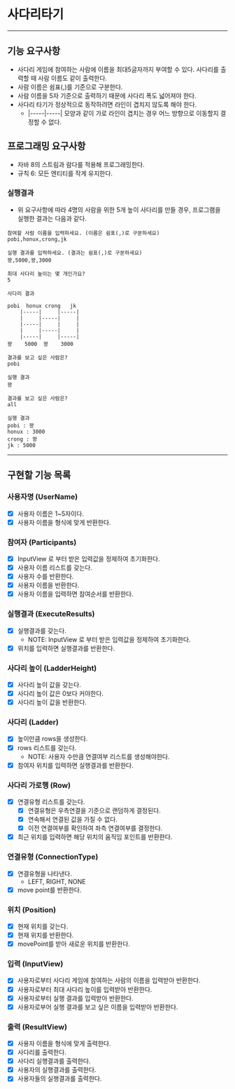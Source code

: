 # 사다리타기

---


## 기능 요구사항
- 사다리 게임에 참여하는 사람에 이름을 최대5글자까지 부여할 수 있다. 사다리를 출력할 때 사람 이름도 같이 출력한다.
- 사람 이름은 쉼표(,)를 기준으로 구분한다.
- 사람 이름을 5자 기준으로 출력하기 때문에 사다리 폭도 넓어져야 한다.
- 사다리 타기가 정상적으로 동작하려면 라인이 겹치지 않도록 해야 한다.
  - |-----|-----| 모양과 같이 가로 라인이 겹치는 경우 어느 방향으로 이동할지 결정할 수 없다.

## 프로그래밍 요구사항
- 자바 8의 스트림과 람다를 적용해 프로그래밍한다.
- 규칙 6: 모든 엔티티를 작게 유지한다.

### 실행결과
- 위 요구사항에 따라 4명의 사람을 위한 5개 높이 사다리를 만들 경우, 프로그램을 실행한 결과는 다음과 같다.
```text
참여할 사람 이름을 입력하세요. (이름은 쉼표(,)로 구분하세요)
pobi,honux,crong,jk

실행 결과를 입력하세요. (결과는 쉼표(,)로 구분하세요)
꽝,5000,꽝,3000

최대 사다리 높이는 몇 개인가요?
5

사다리 결과

pobi  honux crong   jk
    |-----|     |-----|
    |     |-----|     |
    |-----|     |     |
    |     |-----|     |
    |-----|     |-----|
꽝    5000  꽝    3000

결과를 보고 싶은 사람은?
pobi

실행 결과
꽝

결과를 보고 싶은 사람은?
all

실행 결과
pobi : 꽝
honux : 3000
crong : 꽝
jk : 5000
```

---


## 구현할 기능 목록
### 사용자명 (UserName)
- [x] 사용자 이름은 1~5자이다.
- [x] 사용자 이름을 형식에 맞게 반환한다.

### 참여자 (Participants)
- [x] InputView 로 부터 받은 입력값을 정제하여 초기화한다.
- [x] 사용자 이름 리스트를 갖는다.
- [x] 사용자 수를 반환한다.
- [x] 사용자 이름을 반환한다.
- [x] 사용자 이름을 입력하면 참여순서를 반환한다.

### 실행결과 (ExecuteResults)
- [x] 실행결과를 갖는다.
  - NOTE: InputView 로 부터 받은 입력값을 정제하여 초기화한다.
- [x] 위치를 입력하면 실행결과를 반환한다.

### 사다리 높이 (LadderHeight)
- [x] 사다리 높이 값을 갖는다.
- [x] 사다리 높이 값은 0보다 커야한다.
- [x] 사다리 높이 값을 반환한다.

### 사다리 (Ladder)
- [x] 높이만큼 rows을 생성한다.
- [x] rows 리스트를 갖는다.
  - NOTE: 사용자 수만큼 연결여부 리스트를 생성해야한다.
- [x] 참여자 위치를 입력하면 실행결과를 반환한다.

### 사다리 가로행 (Row)
- [x] 연결유형 리스트를 갖는다.
  - [x] 연결유형은 우측연결을 기준으로 랜덤하게 결정된다.
  - [x] 연속해서 연결된 값을 가질 수 없다.
  - [x] 이전 연결여부를 확인하여 좌측 연결여부를 결정한다.
- [x] 최근 위치를 입력하면 해당 위치의 움직임 포인트를 반환한다.

### 연결유형 (ConnectionType)
- [x] 연결유형을 나타낸다.
  - LEFT, RIGHT, NONE
- [x] move point를 반환한다.

### 위치 (Position)
- [x] 현재 위치를 갖는다.
- [x] 현재 위치를 반환한다.
- [x] movePoint를 받아 새로운 위치를 반환한다.

### 입력 (InputView)
- [x] 사용자로부터 사다리 게임에 참여하는 사람의 이름을 입력받아 반환한다.
- [x] 사용자로부터 최대 사다리 높이를 입력받아 반환한다. 
- [x] 사용자로부터 실행 결과를 입력받아 반환한다.
- [x] 사용자로부어 실행 결과를 보고 싶은 이름을 입력받아 반환한다.

### 출력 (ResultView)
- [x] 사용자 이름을 형식에 맞게 출력한다.
- [x] 사다리를 출력한다.
- [x] 사다리 실행결과를 출력한다.
- [x] 사용자의 실행결과를 출력한다.
- [x] 사용자들의 실행결과를 출력한다.
